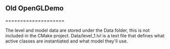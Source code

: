 ## Old OpenGLDemo
====================

The level and model data are stored under the Data folder, this is not included in the CMake project.
Data/level_1.lvl is a text file that defines what active classes are instantiated and what model they'll use.

